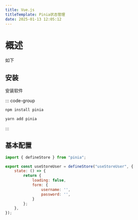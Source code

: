 ```yaml
---
title: Vue.js
titleTemplate: Pinia状态管理
date: 2025-01-13 12:05:12
---
```


# 概述

如下


## 安装

安装软件

::: code-group

```bash [npm]
npm install pinia
```

```bash [yarn]
yarn add pinia
```

:::


## 基本配置

```js
import { defineStore } from "pinia";

export const useStoreUser = defineStore("useStoreUser", {
    state: () => {
        return {
            loading: false,
            form: {
                username: '',
                password: '',
            }
        };
    },
});
```
